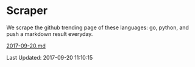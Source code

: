 # Scraper

We scrape the github trending page of these languages: go, python, and push a markdown result everyday.

[2017-09-20.md](https://github.com/borays/Scraper/blob/master/2017-09-20.md)

Last Updated: 2017-09-20 11:10:15